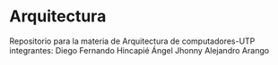 # Arquitectura
Repositorio para la materia de Arquitectura de computadores-UTP
integrantes:
Diego Fernando Hincapié Ángel
Jhonny Alejandro Arango
